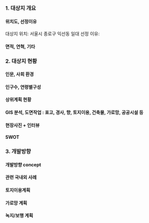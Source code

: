 ### 1. 대상지 개요
#### 위치도, 선정이유
대상지 위치: 서울시 종로구 익선동 일대
선정 이유: 
#### 면적, 연혁, 기타

### 2. 대상지 현황
#### 인문, 사회 환경

#### 인구수, 연령별구성

#### 상위계획 현황

#### GIS 분석, 도면작업 : 표고, 경사, 향, 토지이용, 건축물, 가로망, 공공시설 등

#### 현장사진 + 인터뷰

#### SWOT

### 3. 개발방향
#### 개발방향 concept

#### 관련 국내외 사례

#### 토지이용계획

#### 가로망 계획

#### 녹지/보행 계획
